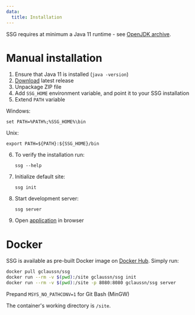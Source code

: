 ```yaml
---
data:
  title: Installation
---
```


SSG requires at minimum a Java 11 runtime - see [OpenJDK archive](https://jdk.java.net/archive/).

# Manual installation

1. Ensure that Java 11 is installed (`java -version`)
2. [Download](https://github.com/gclaussn/ssg/releases/latest/download/ssg.zip) latest release
3. Unpackage ZIP file
4. Add `SSG_HOME` environment variable, and point it to your SSG installation
5. Extend `PATH` variable

Windows:

`set PATH=%PATH%;%SSG_HOME%\bin`

Unix:

`export PATH=${PATH}:${SSG_HOME}/bin`

6. To verify the installation run:

    `ssg --help`

7. Initialize default site:

    `ssg init`

8. Start development server:

    `ssg server`

9. Open [application](http://localhost:8080/app) in browser

# Docker
SSG is available as pre-built Docker image on [Docker Hub](https://hub.docker.com/r/gclaussn/ssg). Simply run:

``` bash
docker pull gclaussn/ssg
docker run --rm -v $(pwd):/site gclaussn/ssg init
docker run --rm -v $(pwd):/site -p 8080:8080 gclaussn/ssg server
```

Prepand `MSYS_NO_PATHCONV=1` for Git Bash (MinGW)

The container's working directory is `/site`.